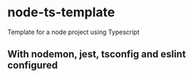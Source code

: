 # node-ts-template
Template for a node project using Typescript

## With nodemon, jest, tsconfig and eslint configured
